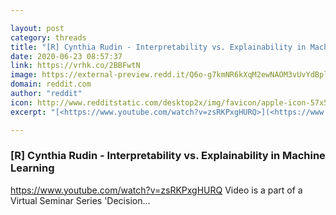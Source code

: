 ```yaml
---

layout: post
category: threads
title: "[R] Cynthia Rudin - Interpretability vs. Explainability in Machine Learning"
date: 2020-06-23 08:57:37
link: https://vrhk.co/2BBFwtN
image: https://external-preview.redd.it/Q6o-g7kmNR6kXqM2ewNAOM3vUvYdBpl9m0zuoRfMuPo.jpg?width=480&height=251.308900524&auto=webp&crop=480:251.308900524,smart&s=318dbde1f3bb58b214e36f4230f54cd0276cdced
domain: reddit.com
author: "reddit"
icon: http://www.redditstatic.com/desktop2x/img/favicon/apple-icon-57x57.png
excerpt: "[<https://www.youtube.com/watch?v=zsRKPxgHURQ>](<https://www.youtube.com/watch?v=zsRKPxgHURQ>) Video is a part of a Virtual Seminar Series 'Decision..."

---
```


### [R] Cynthia Rudin - Interpretability vs. Explainability in Machine Learning

[<https://www.youtube.com/watch?v=zsRKPxgHURQ>](<https://www.youtube.com/watch?v=zsRKPxgHURQ>) Video is a part of a Virtual Seminar Series 'Decision...